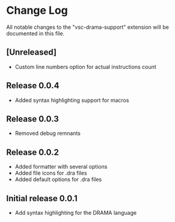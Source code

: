 # Change Log

All notable changes to the "vsc-drama-support" extension will be documented in this file.

## [Unreleased]
- Custom line numbers option for actual instructions count

## Release 0.0.4

 - Added syntax highlighting support for macros

## Release 0.0.3

- Removed debug remnants

## Release 0.0.2

- Added formatter with several options
- Added file icons for .dra files
- Added default options for .dra files

## Initial release 0.0.1

- Add syntax highlighting for the DRAMA language
